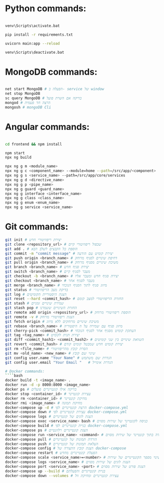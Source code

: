 # Python commands:
````bash

venv\Scripts\activate.bat

pip install -r requirements.txt

uvicorn main:app --reload

venv\Scripts\deactivate.bat

````

# MongoDB commands:
````bash

net start MongoDB # הפעלה ב- service של window
net stop MongoDB
sc query MongoDB # בדיקה אם השרת פועל
mongod # הרצה חד פעמית
mongosh # mongoDB Cli

````
# Angular commands:
````bash

cd frontend && npm install

npm start
npx ng build

npx ng g m <module_name>
npx ng g c <component_name> --module=home --path=/src/app/<component>
npx ng g s <service_name> --path=/src/app/core/services
npx ng g d <directive_name>
npx ng g p <pipe_name>
npx ng g guard <guard_name>
npx ng g interface <interface_name>
npx ng g class <class_name>
npx ng g enum <enum_name>
npx ng g service <service_name>

````

# Git commands:
````bash
git init # יצירת ריפוזיטורי חדש
git clone <repository_url> # שכפול ריפוזיטורי קיים  
git add . # הוספת כל הקבצים לשלב הבא
git commit -m "commit message" # יצירת קומיט עם הודעה
git push origin <branch_name> # דחיפת שינויים לסניף מרוחק
git pull origin <branch_name> # משיכת שינויים מסניף מרוחק
git branch <branch_name> # יצירת סניף חדש
git switch <branch_name> # מעבר לסניף קיים
git checkout -b <branch_name> # יצירת סניף חדש ומעבר אליו
git checkout <branch_name> # מעבר לסניף אחר
git merge <branch_name> # מיזוג סניף לתוך הסניף הנוכחי
git status # בדיקת מצב הריפוזיטורי  
git log # הצגת היסטוריית הקומיטים
git reset --hard <commit_hash> # החזרת הריפוזיטורי למצב קומם
git stash # שמירת שינויים זמניים  
git stash pop # החזרת השינויים ששמרנו
git remote add origin <repository_url> # הוספת ריפוזיטורי מרוחק
git remote -v # הצגת ריפוזיטורי מרוחק
git fetch origin # משיכת שינויים מרוחקים ללא מיזוג
git rebase <branch_name> # מיזוג סניף עם שמירה על ה היסטוריה
git cherry-pick <commit_hash> # העתקת קומיט מסניף אחר לסניף הנוכחי
git tag <tag_name> # יצירת תגית לקומיט
git diff <commit_hash1> <commit_hash2> # השוואת שינויים בין שני קומיטים
git revert <commit_hash> # יצירת קומיט חדש שמבטל קומיט קודם 
git rm <file_name> # הסרת קובץ מהריפוזיטורי
git mv <old_name> <new_name> # שינוי שם קובץ    
git config user.name "Your Name" # הגדרת שם משתמש
git config user.email "Your Email "   # הגדרת אימייל        

# Docker commands:
````bash    
docker build -t <image_name> .
docker run -d -p 8000:8000 <image_name>
docker ps # בדיקה אילו קונטיינרים פועלים
docker stop <container_id> # עצירת קונטיינר
docker rm <container_id> # מחיקת קונטיינר
docker rmi <image_name> # מחיקת תמונה
docker-compose up -d # הרצת קונטיינרים לפי docker-compose.yml
docker-compose down # עצירת קונטיינרים לפי docker-compose.yml
docker-compose logs # הצגת לוגים של קונטיינרים
docker-compose exec <service_name> bash # כניסה לקונטיינר של שירות מסוים
docker-compose build # בניית קונטיינרים לפי docker-compose.yml
docker-compose ps # הצגת קונטיינרים רלוונטיים
docker-compose run <service_name> <command> # הרצת פקודה בתוך קונטיינר של שירות מסוים
docker-compose pull # הורדת תמונות של קונטיינרים
docker-compose push # העלאת תמונות של קונטיינרים
docker-compose config # הצגת קובץ התצורה של docker-compose
docker-compose restart # הפעלת קונטיינרים מחדש
docker-compose scale <service_name>=<number> # שינוי מספר הקונטיינרים של שירות
docker-compose logs <service_name> # הצגת לוגים של שירות מסוים
docker-compose port <service_name> <port> # הצגת פורט של שירות מסוים
docker-compose up --build # בניית קונטיינרים והפעלתם
docker-compose down --volumes # עצירת קונטיינרים ומחיקת וול
````

